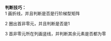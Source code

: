 **判断技巧：**    
1 画折线，并且判断是否是行阶梯型矩阵    
    
2 圈出首非零元，并且判断是否是1    
    
3 首非零元所在列画竖线，并判断其余元素是否都为零    
